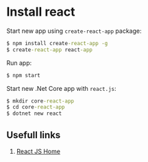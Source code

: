 # Install react

Start new app using `create-react-app` package:

```cmd
$ npm install create-react-app -g
$ create-react-app react-app
```

Run app:

```cmd
$ npm start
```

Start new .Net Core app with `react.js`:

```cmd
$ mkdir core-react-app
$ cd core-react-app
$ dotnet new react
```

## Usefull links

1. [React JS Home](https://ru.reactjs.org/)
